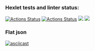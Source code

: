 ### Hexlet tests and linter status:
[![Actions Status](https://github.com/fort-de-france1/python-project-50/workflows/hexlet-check/badge.svg)](https://github.com/fort-de-france1/python-project-50/actions)
[![Actions Status](https://github.com/fort-de-france1/python-project-50/workflows/Python%20CI/badge.svg)](https://github.com/fort-de-france1/python-project-50/actions) <a href="https://codeclimate.com/github/fort-de-france1/python-project-50/maintainability"><img src="https://api.codeclimate.com/v1/badges/16130ac0db9185a40a70/maintainability" /></a>
<a href="https://codeclimate.com/github/fort-de-france1/python-project-50/test_coverage"><img src="https://api.codeclimate.com/v1/badges/16130ac0db9185a40a70/test_coverage" /></a>

### Flat json
[![asciicast](https://asciinema.org/a/Te0rLbDkJtKxQ2Zf603Hz3f8V.svg)](https://asciinema.org/a/Te0rLbDkJtKxQ2Zf603Hz3f8V)

